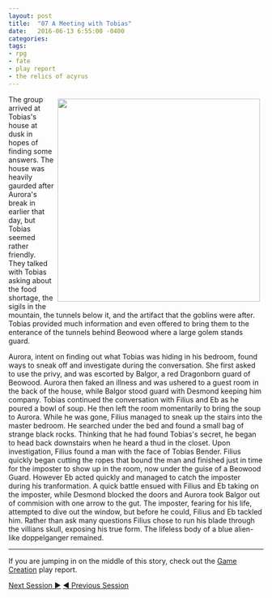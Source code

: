 ```yaml
---
layout: post
title:  "07 A Meeting with Tobias"
date:   2016-06-13 6:55:00 -0400 
categories: 
tags: 
- rpg
- fate
- play report
- the relics of acyrus
---
```

[<img src="{{site.baseurl}}/images/meeting-with-tobias.jpg" style="Float:right;width:400px;padding:7px;" />]({{site.baseurl}}/images/meeting-with-tobias.jpg)
The group arrived at Tobias's house at dusk in hopes of finding some answers. The house was heavily gaurded after Aurora's break in earlier that day, but Tobias seemed rather friendly. They talked with Tobias asking about the food shortage, the sigils in the mountain, the tunnels below it, and the artifact that the goblins were after. <!--more-->Tobias provided much information and even offered to bring them to the enterance of the tunnels behind Beowood where a large golem stands guard.

Aurora, intent on finding out what Tobias was hiding in his bedroom, found ways to sneak off and investigate during the conversation. She first asked to use the privy, and was escorted by Balgor, a red Dragonborn guard of Beowood. Aurora then faked an illness and was ushered to a guest room in the back of the house, while Balgor stood guard with Desmond keeping him company. Tobias continued the conversation with Filius and Eb as he poured a bowl of soup. He then left the room momentarily to bring the soup to Aurora. While he was gone, Filius managed to sneak up the stairs into the master bedroom. He searched under the bed and found a small bag of strange black rocks. Thinking that he had found Tobias's secret, he began to head back downstairs when he heard a thud in the closet. Upon investigation, Filius found a man with the face of Tobias Bender. Filius quickly began cutting the ropes that bound the man and finished just in time for the imposter to show up in the room, now under the guise of a Beowood Guard. However Eb acted quickly and managed to catch the imposter during his tranformation. A quick battle ensued with Filius and Eb taking on the imposter, while Desmond blocked the doors and Aurora took Balgor out of commision with one arrow to the gut. The imposter, fearing for his life, attempted to dive out the window, but before he could, Filius and Eb tackled him. Rather than ask many questions Filius chose to run his blade through the villians skull, exposing his true form. The lifeless body of a blue alien-like doppelganger remained.

---

If you are jumping in on the middle of this story, check out the 
<a href="{{site.baseurl}}/2016/05/27/setup.html">Game Creation</a> play report.<br />

<a href="{{site.baseurl}}/2016/06/14/real-tobias.html" class="right">Next Session &#9654;</a>
<a href="{{site.baseurl}}/2016/06/10/beowood.html">&#9664; Previous Session</a>
<br />
